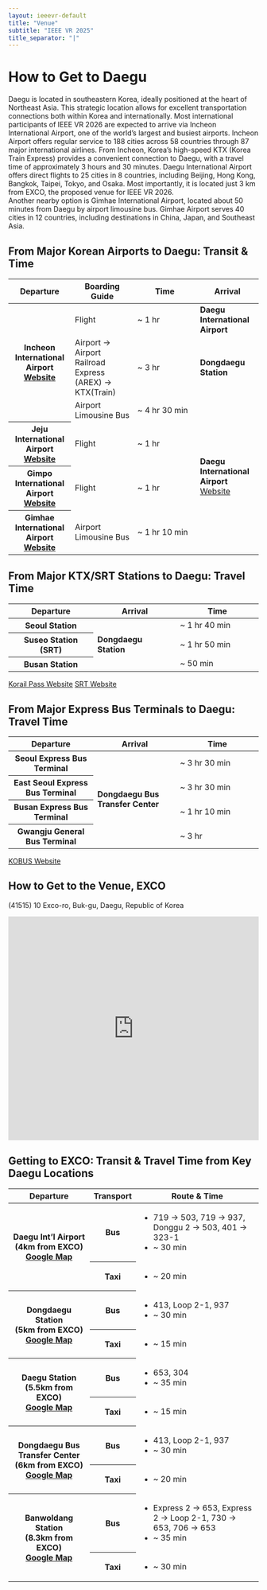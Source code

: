 ```yaml
---
layout: ieeevr-default
title: "Venue"
subtitle: "IEEE VR 2025"
title_separator: "|"
---
```

<div>
  <h1>How to Get to Daegu</h1>
  <p style="margin-bottom: 20px;"> Daegu is located in southeastern Korea, ideally positioned at the heart of Northeast Asia. This strategic location allows for excellent transportation connections both within Korea and internationally.
    Most international participants of IEEE VR 2026 are expected to arrive via Incheon International Airport, one of the world’s largest and busiest airports. Incheon Airport offers regular service to 188 cities across 58 countries through 87 major international airlines. From Incheon, Korea’s high-speed KTX (Korea Train Express) provides a convenient connection to Daegu, with a travel time of approximately 3 hours and 30 minutes.
    Daegu International Airport offers direct flights to 25 cities in 8 countries, including Beijing, Hong Kong, Bangkok, Taipei, Tokyo, and Osaka. Most importantly, it is located just 3 km from EXCO, the proposed venue for IEEE VR 2026.<br/>
    Another nearby option is Gimhae International Airport, located about 50 minutes from Daegu by airport limousine bus. Gimhae Airport serves 40 cities in 12 countries, including destinations in China, Japan, and Southeast Asia. </p>
  <h2 style="margin-top:30px">From Major Korean Airports to Daegu: Transit & Time</h2>
  <!-- inner_wrap -->
  <table class="green_03">
    <colgroup>
    <col width="25%" />
    <col width="25%" />
    <col width="25%" />
    <col width="25%" />
    </colgroup>
    <thead>
      <tr>
        <th>Departure </th>
        <th>Boarding Guide</th>
        <th>Time</th>
        <th>Arrival</th>
      </tr>
    </thead>
    <tbody>
      <tr>
        <th rowspan="3">Incheon
          International Airport<br />
          <a href="https://www.airport.kr/sites/ap_en/index.do" class="arrow2 black"  target="_blank">Website</a></th>
        <td>Flight</td>
        <td>~ 1 hr </td>
        <td><strong>Daegu International Airport</strong></td>
      </tr>
      <tr>
        <td>Airport  → Airport Railroad Express (AREX) → KTX(Train)</td>
        <td>~ 3 hr </td>
        <td><strong>Dongdaegu Station</strong></td>
      </tr>
      <tr>
        <td>Airport Limousine Bus</td>
        <td>~ 4 hr  30 min</td>
        <td rowspan="4"><strong>Daegu International Airport</strong><br />
          <a href="https://www.airport.co.kr/daegueng/index.do" class="arrow2 black"  target="_blank">Website</a></td>
      </tr>
      <tr>
        <th>Jeju International Airport<br />
          <a href="https://www.airport.co.kr/jejueng/index.do" class="arrow2 black"  target="_blank">Website</a></th>
        <td>Flight</td>
        <td>~ 1 hr </td>
      </tr>
      <tr>
        <th>Gimpo
          International Airport<br />
          <a href="https://www.airport.co.kr/gimpoeng/index.do" class="arrow2 black"  target="_blank">Website</a></th>
        <td>Flight</td>
        <td>~ 1 hr </td>
      </tr>
      <tr>
        <th>Gimhae
          International Airport<br />
          <a href="https://www.airport.co.kr/gimhaeeng/index.do" class="arrow2 black"  target="_blank">Website</a></th>
        <td>Airport Limousine Bus</td>
        <td>~ 1 hr  10 min</td>
      </tr>
    </tbody>
  </table>
  <!-- desc2 -->
  
  <h2 style="margin-top:30px">From Major KTX/SRT Stations to Daegu: Travel Time</h2>
  
  <!-- inner_wrap -->
  
  <table class="green_03">
    <colgroup>
    <col width="34%" />
    <col width="33%" />
    <col width="33%" />
    </colgroup>
    <thead>
      <tr>
        <th>Departure </th>
        <th>Arrival</th>
        <th>Time</th>
      </tr>
    </thead>
    <tbody>
      <tr>
        <th>Seoul Station</th>
        <td rowspan="3"><strong>Dongdaegu Station</strong></td>
        <td>~ 1 hr  40 min</td>
      </tr>
      <tr>
        <th>Suseo Station (SRT)</th>
        <td>~ 1 hr  50 min</td>
      </tr>
      <tr>
        <th>Busan Station</th>
        <td>~ 50 min</td>
      </tr>
    </tbody>
  </table>
  <!-- //inner_wrap -->
  
  <p class="pt20"><a href="https://www.korail.com/global/eng/main" target="_blank" class="arrow2 black">Korail Pass Website</a> <a href="https://etk.srail.kr/main.do?language=EN" target="_blank" class="arrow2 black">SRT Website</a></p>
  <h2  style="margin-top:30px">From Major Express Bus Terminals to Daegu: Travel Time</h2>
  
  <!-- inner_wrap -->
  
  <table class="green_03">
    <colgroup>
    <col width="34%" />
    <col width="33%" />
    <col width="33%" />
    </colgroup>
    <thead>
      <tr>
        <th>Departure </th>
        <th>Arrival</th>
        <th>Time</th>
      </tr>
    </thead>
    <tbody>
      <tr>
        <th>Seoul Express Bus Terminal</th>
        <td rowspan="4"><strong>Dongdaegu Bus Transfer Center</strong></td>
        <td>~ 3 hr  30 min</td>
      </tr>
      <tr>
        <th>East Seoul Express Bus Terminal</th>
        <td>~ 3 hr  30 min</td>
      </tr>
      <tr>
        <th>Busan Express Bus Terminal</th>
        <td>~ 1 hr  10 min</td>
      </tr>
      <tr>
        <th>Gwangju General Bus Terminal</th>
        <td>~ 3 hr </td>
      </tr>
    </tbody>
  </table>
  <!-- //inner_wrap -->
  <p class="pt20"><a href="https://www.kobus.co.kr/main.do" target="_blank" class="arrow2 black">KOBUS Website</a></p>
  
  <!-- //desc2 -->
  
  <h2>How to Get to the Venue, EXCO</h2>
  <p> (41515) 10 Exco-ro, Buk-gu, Daegu, Republic of Korea </p>
  <iframe src="https://www.google.com/maps/embed?pb=!1m18!1m12!1m3!1d1615.8200962164342!2d128.61183243907706!3d35.90682699312884!2m3!1f0!2f0!3f0!3m2!1i1024!2i768!4f13.1!3m3!1m2!1s0x3565e1aa3b33a607%3A0xca08be7329f6a0ca!2sEXCO!5e0!3m2!1sen!2skr!4v1747899775671!5m2!1sen!2skr" width="100%" height="450" style="border:0;" allowfullscreen="" loading="lazy" referrerpolicy="no-referrer-when-downgrade"></iframe>
  <h2>Getting to EXCO: Transit & Travel Time from Key Daegu Locations</h2>
  <table class="green_03">
    <colgroup>
    <col class="wd30per">
    <col class="wd15per">
    <col>
    </colgroup>
    <thead>
      <tr>
        <th>Departure</th>
        <th>Transport</th>
        <th>Route & Time</th>
      </tr>
    </thead>
    <tbody>
      <tr>
        <th rowspan="2">Daegu Int’l Airport
          <br>
          (4km from EXCO)<a href="https://maps.app.goo.gl/b9kkBjz9izMrpGWF6" target="_blank" class="arrow2 black"><br>
          Google Map</a></th>
        <th>Bus </th>
        <td><ul style="text-align:left">
            <li style="text-align:left"> 719 → 503, 719 → 937, Donggu 2 → 503, 401 → 323-1</li>
            <li style="text-align:left">~  30  min </li>
          </ul></td>
      </tr>
      <tr>
        <th>Taxi </th>
        <td><ul style="text-align:left">
            <li style="text-align:left">~  20  min </li>
          </ul></td>
      </tr>
      <tr>
        <th rowspan="2">Dongdaegu Station<br>
        (5km from EXCO)<a href="https://maps.app.goo.gl/hsizLQgVWhuRZnxG7" target="_blank" class="arrow2 black"><br>
        Google Map</a> </th>
        <th>Bus </th>
        <td><ul style="text-align:left">
            <li style="text-align:left"> 413, Loop 2-1, 937</li>
            <li style="text-align:left">~  30  min </li>
          </ul></td>
      </tr>
      <tr>
        <th>Taxi </th>
        <td><ul style="text-align:left">
            <li style="text-align:left">~  15 min </li>
          </ul></td>
      </tr>
      <tr>
        <th rowspan="2"> Daegu Station<br>
        (5.5km from EXCO)<a href="https://maps.app.goo.gl/udHde9ntJjanYLEf8" target="_blank" class="arrow2 black"><br>
        Google Map</a> </th>
        <th>Bus </th>
        <td><ul style="text-align:left">
            <li style="text-align:left"> 653, 304</li>
            <li style="text-align:left">~  35 min </li>
          </ul></td>
      </tr>
      <tr>
        <th>Taxi </th>
        <td><ul style="text-align:left">
            <li style="text-align:left">~  15 min </li>
          </ul></td>
      </tr>
      <tr>
        <th rowspan="2">Dongdaegu Bus Transfer Center<br>
        (6km from EXCO)<a href="https://maps.app.goo.gl/ZfCpcXEJ8VpEzbB47" target="_blank" class="arrow2 black"><br>
        Google Map</a> </th>
        <th>Bus </th>
        <td><ul style="text-align:left">
            <li style="text-align:left"> 413, Loop 2-1, 937</li>
            <li style="text-align:left">~  30  min </li>
          </ul></td>
      </tr>
      <tr>
        <th>Taxi </th>
        <td><ul style="text-align:left">
            <li style="text-align:left">~  20  min </li>
          </ul></td>
      </tr>
      <tr>
        <th rowspan="2"> Banwoldang Station<br>
        (8.3km from EXCO)<a href="https://maps.app.goo.gl/UKxsMcxZjr2r6rZt8" target="_blank" class="arrow2 black"><br>
        Google Map</a> </th>
        <th>Bus </th>
        <td><ul style="text-align:left">
            <li style="text-align:left"> Express 2 → 653, Express 2 → Loop 2-1, 730 → 653, 706 → 653</li>
            <li style="text-align:left">~  35 min </li>
          </ul></td>
      </tr>
      <tr>
        <th>Taxi </th>
        <td><ul >
            <li style="text-align:left">~  30  min </li>
          </ul></td>
      </tr>
    </tbody>
  </table>
</div>
